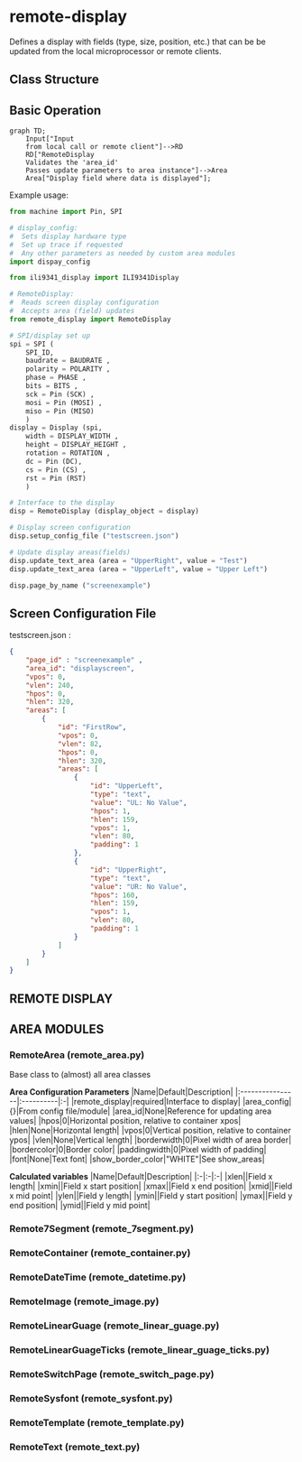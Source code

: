 # remote-display

Defines a display with fields (type, size, position, etc.) that can be be updated from the local microprocessor or remote clients.

##  **Class Structure**

## **Basic Operation**


```mermaid
graph TD;
    Input["Input
    from local call or remote client"]-->RD
    RD["RemoteDisplay
    Validates the 'area_id'
    Passes update parameters to area instance"]-->Area
    Area["Display field where data is displayed"];
```


Example usage:
```python
from machine import Pin, SPI

# display_config:
#  Sets display hardware type
#  Set up trace if requested
#  Any other parameters as needed by custom area modules
import dispay_config

from ili9341_display import ILI9341Display

# RemoteDisplay:
#  Reads screen display configuration
#  Accepts area (field) updates
from remote_display import RemoteDisplay

# SPI/display set up
spi = SPI (
    SPI_ID,
    baudrate = BAUDRATE ,
    polarity = POLARITY ,
    phase = PHASE ,
    bits = BITS ,
    sck = Pin (SCK) ,
    mosi = Pin (MOSI) ,
    miso = Pin (MISO)
    )
display = Display (spi,
    width = DISPLAY_WIDTH ,
    height = DISPLAY_HEIGHT ,
    rotation = ROTATION ,
    dc = Pin (DC),
    cs = Pin (CS) ,
    rst = Pin (RST)
    )

# Interface to the display
disp = RemoteDisplay (display_object = display)

# Display screen configuration
disp.setup_config_file ("testscreen.json")

# Update display areas(fields)
disp.update_text_area (area = "UpperRight", value = "Test")
disp.update_text_area (area = "UpperLeft", value = "Upper Left")

disp.page_by_name ("screenexample")
```

## **Screen Configuration File**

testscreen.json :
```json
{
    "page_id" : "screenexample" ,
    "area_id": "displayscreen",
    "vpos": 0,
    "vlen": 240,
    "hpos": 0,
    "hlen": 320,
    "areas": [
        {
            "id": "FirstRow",
            "vpos": 0,
            "vlen": 82,
            "hpos": 0,
            "hlen": 320,
            "areas": [
                {
                    "id": "UpperLeft",
                    "type": "text",
                    "value": "UL: No Value",
                    "hpos": 1,
                    "hlen": 159,
                    "vpos": 1,
                    "vlen": 80,
                    "padding": 1
                },
                {
                    "id": "UpperRight",
                    "type": "text",
                    "value": "UR: No Value",
                    "hpos": 160,
                    "hlen": 159,
                    "vpos": 1,
                    "vlen": 80,
                    "padding": 1
                }
            ]
        }
    ]
}
```
## **REMOTE DISPLAY**

## **AREA MODULES**

### RemoteArea (remote_area.py)

Base class to (almost) all area classes

**Area Configuration Parameters**
|Name|Default|Description|
|:----------------|:----------|:-|
|remote_display|required|Interface to display|
|area_config|{}|From config file/module|
|area_id|None|Reference for updating area values|
|hpos|0|Horizontal position, relative to container xpos|
|hlen|None|Horizontal length|
|vpos|0|Vertical position, relative to container ypos|
|vlen|None|Vertical length|
|borderwidth|0|Pixel width of area border|
|bordercolor|0|Border color|
|paddingwidth|0|Pixel width of padding|
|font|None|Text font|
|show_border_color|"WHITE"|See show_areas|

**Calculated variables**
|Name|Default|Description|
|:-|:-|:-|
|xlen||Field x length|
|xmin||Field x start position|
|xmax||Field x end position|
|xmid||Field x mid point|
|ylen||Field y length|
|ymin||Field y start position|
|ymax||Field y end position|
|ymid||Field y mid point|

### Remote7Segment (remote_7segment.py)

### RemoteContainer (remote_container.py)

### RemoteDateTime (remote_datetime.py)

### RemoteImage (remote_image.py)

### RemoteLinearGuage (remote_linear_guage.py)

### RemoteLinearGuageTicks (remote_linear_guage_ticks.py)

### RemoteSwitchPage (remote_switch_page.py)

### RemoteSysfont (remote_sysfont.py)

### RemoteTemplate (remote_template.py)

### RemoteText (remote_text.py)